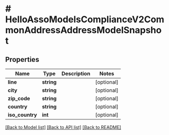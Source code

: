 # # HelloAssoModelsComplianceV2CommonAddressAddressModelSnapshot

## Properties

Name | Type | Description | Notes
------------ | ------------- | ------------- | -------------
**line** | **string** |  | [optional]
**city** | **string** |  | [optional]
**zip_code** | **string** |  | [optional]
**country** | **string** |  | [optional]
**iso_country** | **int** |  | [optional]

[[Back to Model list]](../../README.md#models) [[Back to API list]](../../README.md#endpoints) [[Back to README]](../../README.md)
